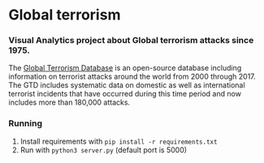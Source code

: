 # Global terrorism

### Visual Analytics project about Global terrorism attacks since 1975.

The [Global Terrorism Database](https://www.kaggle.com/START-UMD/gtd) is an open-source database including information on terrorist attacks around the world from 2000 through 2017. The GTD includes systematic data on domestic as well as international terrorist incidents that have occurred during this time period and now includes more than 180,000 attacks. 

### Running

1. Install requirements with `pip install -r requirements.txt`
2. Run with `python3 server.py` (default port is 5000)
